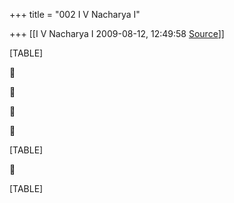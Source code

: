 +++
title = "002 I V Nacharya I"

+++
[[I V Nacharya I	2009-08-12, 12:49:58 [Source](https://groups.google.com/g/bvparishat/c/YQmwnIbhTI4)]]



[TABLE]









[TABLE]



[TABLE]

